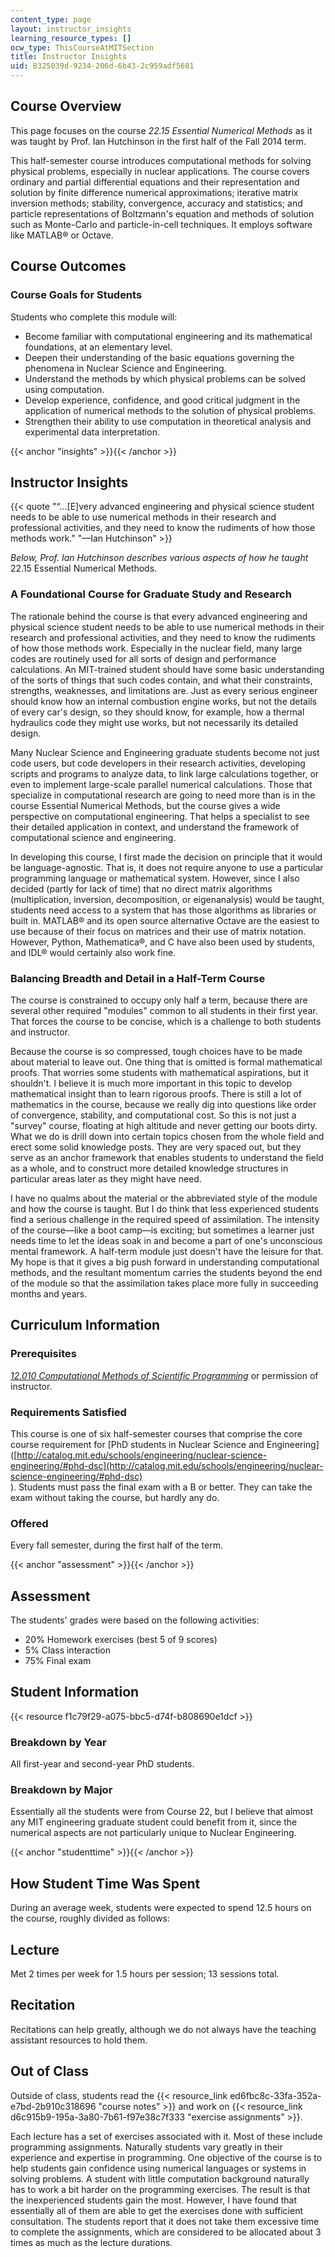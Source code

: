 ```yaml
---
content_type: page
layout: instructor_insights
learning_resource_types: []
ocw_type: ThisCourseAtMITSection
title: Instructor Insights
uid: 8325039d-9234-206d-6b43-2c959adf5681
---
```

## Course Overview

This page focuses on the course _22.15 Essential Numerical Methods_ as it was taught by Prof. Ian Hutchinson in the first half of the Fall 2014 term.

This half-semester course introduces computational methods for solving physical problems, especially in nuclear applications. The course covers ordinary and partial differential equations and their representation and solution by finite difference numerical approximations; iterative matrix inversion methods; stability, convergence, accuracy and statistics; and particle representations of Boltzmann's equation and methods of solution such as Monte-Carlo and particle-in-cell techniques. It employs software like MATLAB® or Octave.

## Course Outcomes

### Course Goals for Students

Students who complete this module will:

- Become familiar with computational engineering and its mathematical foundations, at an elementary level.
- Deepen their understanding of the basic equations governing the phenomena in Nuclear Science and Engineering.
- Understand the methods by which physical problems can be solved using computation.
- Develop experience, confidence, and good critical judgment in the application of numerical methods to the solution of physical problems.
- Strengthen their ability to use computation in theoretical analysis and experimental data interpretation.

{{< anchor "insights" >}}{{< /anchor >}}

## Instructor Insights

{{< quote "“…[E]very advanced engineering and physical science student needs to be able to use numerical methods in their research and professional activities, and they need to know the rudiments of how those methods work." "—Ian Hutchinson" >}}

_Below, Prof. Ian Hutchinson describes various aspects of how he taught_ 22.15 Essential Numerical Methods.

### A Foundational Course for Graduate Study and Research

The rationale behind the course is that every advanced engineering and physical science student needs to be able to use numerical methods in their research and professional activities, and they need to know the rudiments of how those methods work. Especially in the nuclear field, many large codes are routinely used for all sorts of design and performance calculations. An MIT-trained student should have some basic understanding of the sorts of things that such codes contain, and what their constraints, strengths, weaknesses, and limitations are. Just as every serious engineer should know how an internal combustion engine works, but not the details of every car's design, so they should know, for example, how a thermal hydraulics code they might use works, but not necessarily its detailed design.

Many Nuclear Science and Engineering graduate students become not just code users, but code developers in their research activities, developing scripts and programs to analyze data, to link large calculations together, or even to implement large-scale parallel numerical calculations. Those that specialize in computational research are going to need more than is in the course Essential Numerical Methods, but the course gives a wide perspective on computational engineering. That helps a specialist to see their detailed application in context, and understand the framework of computational science and engineering.

In developing this course, I first made the decision on principle that it would be language-agnostic. That is, it does not require anyone to use a particular programming language or mathematical system. However, since I also decided (partly for lack of time) that no direct matrix algorithms (multiplication, inversion, decomposition, or eigenanalysis) would be taught, students need access to a system that has those algorithms as libraries or built in. MATLAB® and its open source alternative Octave are the easiest to use because of their focus on matrices and their use of matrix notation. However, Python, Mathematica®, and C have also been used by students, and IDL® would certainly also work fine.

### Balancing Breadth and Detail in a Half-Term Course

The course is constrained to occupy only half a term, because there are several other required "modules" common to all students in their first year. That forces the course to be concise, which is a challenge to both students and instructor.

Because the course is so compressed, tough choices have to be made about material to leave out. One thing that is omitted is formal mathematical proofs. That worries some students with mathematical aspirations, but it shouldn't. I believe it is much more important in this topic to develop mathematical insight than to learn rigorous proofs. There is still a lot of mathematics in the course, because we really dig into questions like order of convergence, stability, and computational cost. So this is not just a "survey" course, floating at high altitude and never getting our boots dirty. What we do is drill down into certain topics chosen from the whole field and erect some solid knowledge posts. They are very spaced out, but they serve as an anchor framework that enables students to understand the field as a whole, and to construct more detailed knowledge structures in particular areas later as they might have need.

I have no qualms about the material or the abbreviated style of the module and how the course is taught. But I do think that less experienced students find a serious challenge in the required speed of assimilation. The intensity of the course—like a boot camp—is exciting; but sometimes a learner just needs time to let the ideas soak in and become a part of one's unconscious mental framework. A half-term module just doesn't have the leisure for that. My hope is that it gives a big push forward in understanding computational methods, and the resultant momentum carries the students beyond the end of the module so that the assimilation takes place more fully in succeeding months and years.

## Curriculum Information

### Prerequisites

[_12.010 Computational Methods of Scientific Programming_](/courses/12-010-computational-methods-of-scientific-programming-fall-2011/) or permission of instructor.

### Requirements Satisfied

This course is one of six half-semester courses that comprise the core course requirement for \[PhD students in Nuclear Science and Engineering\]([http://catalog.mit.edu/schools/engineering/nuclear-science-engineering/#phd-dsc](http://catalog.mit.edu/schools/engineering/nuclear-science-engineering/#phd-dsc)  
). Students must pass the final exam with a B or better. They can take the exam without taking the course, but hardly any do.

### Offered

Every fall semester, during the first half of the term.

{{< anchor "assessment" >}}{{< /anchor >}}

## Assessment

The students' grades were based on the following activities:

- 20% Homework exercises (best 5 of 9 scores)
- 5% Class interaction
- 75% Final exam

## Student Information

{{< resource f1c79f29-a075-bbc5-d74f-b808690e1dcf >}}

### Breakdown by Year

All first-year and second-year PhD students.

### Breakdown by Major

Essentially all the students were from Course 22, but I believe that almost any MIT engineering graduate student could benefit from it, since the numerical aspects are not particularly unique to Nuclear Engineering.

{{< anchor "studenttime" >}}{{< /anchor >}}

## How Student Time Was Spent

During an average week, students were expected to spend 12.5 hours on the course, roughly divided as follows:

## Lecture

Met 2 times per week for 1.5 hours per session; 13 sessions total.

## Recitation

Recitations can help greatly, although we do not always have the teaching assistant resources to hold them.

## Out of Class

Outside of class, students read the {{< resource_link ed6fbc8c-33fa-352a-e7bd-2b910c318696 "course notes" >}} and work on {{< resource_link d6c915b9-195a-3a80-7b61-f97e38c7f333 "exercise assignments" >}}.

Each lecture has a set of exercises associated with it. Most of these include programming assignments. Naturally students vary greatly in their experience and expertise in programming. One objective of the course is to help students gain confidence using numerical languages or systems in solving problems. A student with little computation background naturally has to work a bit harder on the programming exercises. The result is that the inexperienced students gain the most. However, I have found that essentially all of them are able to get the exercises done with sufficient consultation. The students report that it does not take them excessive time to complete the assignments, which are considered to be allocated about 3 times as much as the lecture durations.